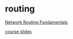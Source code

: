 # routing
[
Network Routing Fundamentals](https://learn.acloud.guru/course/d024d8c2-e326-488d-be29-577064e57829/overview)

[course slides](https://learn.acloud.guru/course/d024d8c2-e326-488d-be29-577064e57829/overview)

